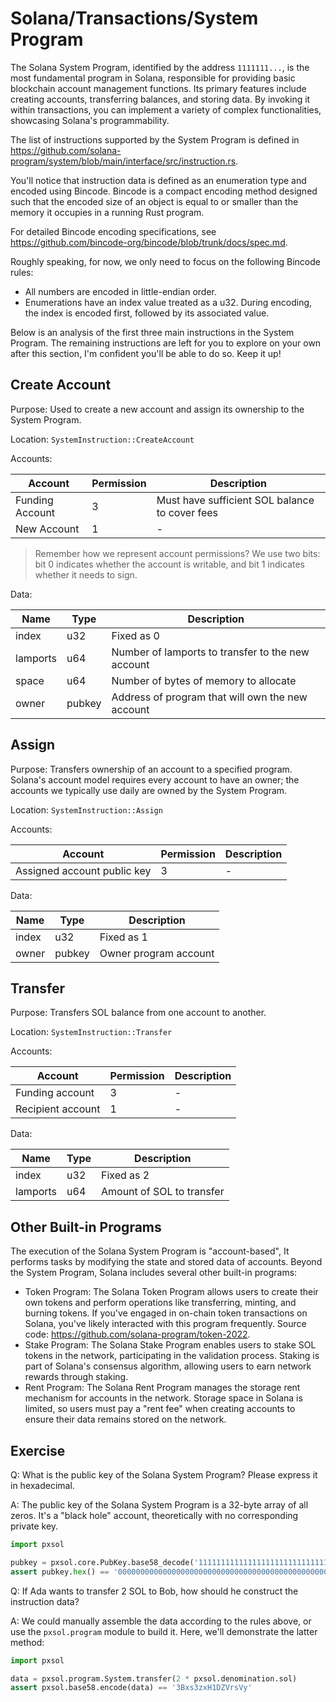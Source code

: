 # Solana/Transactions/System Program

The Solana System Program, identified by the address `1111111...`, is the most fundamental program in Solana, responsible for providing basic blockchain account management functions. Its primary features include creating accounts, transferring balances, and storing data. By invoking it within transactions, you can implement a variety of complex functionalities, showcasing Solana's programmability.

The list of instructions supported by the System Program is defined in <https://github.com/solana-program/system/blob/main/interface/src/instruction.rs>.

You'll notice that instruction data is defined as an enumeration type and encoded using Bincode. Bincode is a compact encoding method designed such that the encoded size of an object is equal to or smaller than the memory it occupies in a running Rust program.

For detailed Bincode encoding specifications, see <https://github.com/bincode-org/bincode/blob/trunk/docs/spec.md>.

Roughly speaking, for now, we only need to focus on the following Bincode rules:

- All numbers are encoded in little-endian order.
- Enumerations have an index value treated as a u32. During encoding, the index is encoded first, followed by its associated value.

Below is an analysis of the first three main instructions in the System Program. The remaining instructions are left for you to explore on your own after this section, I'm confident you'll be able to do so. Keep it up!

## Create Account

Purpose: Used to create a new account and assign its ownership to the System Program.

Location: `SystemInstruction::CreateAccount`

Accounts:

|     Account     | Permission |                  Description                   |
| --------------- | ---------- | ---------------------------------------------- |
| Funding Account | 3          | Must have sufficient SOL balance to cover fees |
| New Account     | 1          | -                                              |

> Remember how we represent account permissions? We use two bits: bit 0 indicates whether the account is writable, and bit 1 indicates whether it needs to sign.

Data:

|   Name   |  Type  |                    Description                    |
| -------- | ------ | ------------------------------------------------- |
| index    | u32    | Fixed as 0                                        |
| lamports | u64    | Number of lamports to transfer to the new account |
| space    | u64    | Number of bytes of memory to allocate             |
| owner    | pubkey | Address of program that will own the new account  |

## Assign

Purpose: Transfers ownership of an account to a specified program. Solana's account model requires every account to have an owner; the accounts we typically use daily are owned by the System Program.

Location: `SystemInstruction::Assign`

Accounts:

|           Account           | Permission | Description |
| --------------------------- | ---------- | ----------- |
| Assigned account public key | 3          | -           |

Data:

| Name  |  Type  |      Description      |
| ----- | ------ | --------------------- |
| index | u32    | Fixed as 1            |
| owner | pubkey | Owner program account |

## Transfer

Purpose: Transfers SOL balance from one account to another.

Location: `SystemInstruction::Transfer`

Accounts:

|      Account      | Permission | Description |
| ----------------- | ---------- | ----------- |
| Funding account   | 3          | -           |
| Recipient account | 1          | -           |

Data:

|   Name   | Type |        Description        |
| -------- | ---- | ------------------------- |
| index    | u32  | Fixed as 2                |
| lamports | u64  | Amount of SOL to transfer |

## Other Built-in Programs

The execution of the Solana System Program is "account-based", It performs tasks by modifying the state and stored data of accounts. Beyond the System Program, Solana includes several other built-in programs:

- Token Program: The Solana Token Program allows users to create their own tokens and perform operations like transferring, minting, and burning tokens. If you've engaged in on-chain token transactions on Solana, you've likely interacted with this program frequently. Source code: <https://github.com/solana-program/token-2022>.
- Stake Program: The Solana Stake Program enables users to stake SOL tokens in the network, participating in the validation process. Staking is part of Solana's consensus algorithm, allowing users to earn network rewards through staking.
- Rent Program: The Solana Rent Program manages the storage rent mechanism for accounts in the network. Storage space in Solana is limited, so users must pay a "rent fee" when creating accounts to ensure their data remains stored on the network.

## Exercise

Q: What is the public key of the Solana System Program? Please express it in hexadecimal.

A: The public key of the Solana System Program is a 32-byte array of all zeros. It's a "black hole" account, theoretically with no corresponding private key.

```py
import pxsol

pubkey = pxsol.core.PubKey.base58_decode('11111111111111111111111111111111')
assert pubkey.hex() == '0000000000000000000000000000000000000000000000000000000000000000'
```

Q: If Ada wants to transfer 2 SOL to Bob, how should he construct the instruction data?

A: We could manually assemble the data according to the rules above, or use the `pxsol.program` module to build it. Here, we'll demonstrate the latter method:

```py
import pxsol

data = pxsol.program.System.transfer(2 * pxsol.denomination.sol)
assert pxsol.base58.encode(data) == '3Bxs3zxH1DZVrsVy'
```
